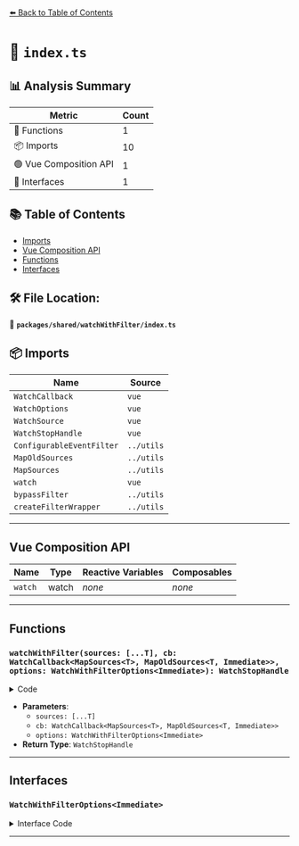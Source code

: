 [⬅️ Back to Table of Contents](../../../index.md)

# 📄 `index.ts`

## 📊 Analysis Summary

| Metric | Count |
|--------|-------|
| 🔧 Functions | 1 |
| 📦 Imports | 10 |
| 🟢 Vue Composition API | 1 |
| 📐 Interfaces | 1 |

## 📚 Table of Contents

- [Imports](#imports)
- [Vue Composition API](#vue-composition-api)
- [Functions](#functions)
- [Interfaces](#interfaces)

## 🛠️ File Location:
📂 **`packages/shared/watchWithFilter/index.ts`**

## 📦 Imports

| Name | Source |
|------|--------|
| `WatchCallback` | `vue` |
| `WatchOptions` | `vue` |
| `WatchSource` | `vue` |
| `WatchStopHandle` | `vue` |
| `ConfigurableEventFilter` | `../utils` |
| `MapOldSources` | `../utils` |
| `MapSources` | `../utils` |
| `watch` | `vue` |
| `bypassFilter` | `../utils` |
| `createFilterWrapper` | `../utils` |


---

## Vue Composition API

| Name | Type | Reactive Variables | Composables |
|------|------|-------------------|-------------|
| `watch` | watch | *none* | *none* |


---

## Functions

### `watchWithFilter(sources: [...T], cb: WatchCallback<MapSources<T>, MapOldSources<T, Immediate>>, options: WatchWithFilterOptions<Immediate>): WatchStopHandle`

<details><summary>Code</summary>

```ts
export function watchWithFilter<T extends Readonly<WatchSource<unknown>[]>, Immediate extends Readonly<boolean> = false>(sources: [...T], cb: WatchCallback<MapSources<T>, MapOldSources<T, Immediate>>, options?: WatchWithFilterOptions<Immediate>): WatchStopHandle
```
</details>

- **Parameters**:
  - `sources: [...T]`
  - `cb: WatchCallback<MapSources<T>, MapOldSources<T, Immediate>>`
  - `options: WatchWithFilterOptions<Immediate>`
- **Return Type**: `WatchStopHandle`

---

## Interfaces

### `WatchWithFilterOptions<Immediate>`

<details><summary>Interface Code</summary>

```ts
export interface WatchWithFilterOptions<Immediate> extends WatchOptions<Immediate>, ConfigurableEventFilter {}
```
</details>


---